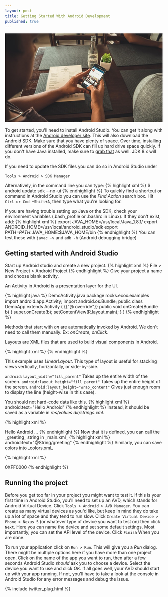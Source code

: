 ```yaml
---
layout: post
title: Getting Started With Android Development
published: true
---
```

![Android phone](/images/android_desk.jpg)

To get started, you'll need to install Android Studio. You can get it along with instructions at the [Android developer site](https://developer.android.com/sdk/installing/index.html). This will also download the Android SDK. Make sure that you have plenty of space. Over time, installing different versions of the Android SDK can fill up hard drive space quickly. If you don't have Java installed, make sure to [grab that](http://www.oracle.com/technetwork/java/javase/downloads/index.html) as well. JDK 8.x will do.

If you need to update the SDK files you can do so in Android Studio under

    Tools > Android > SDK Manager

Alternatively, in the command line you can type:
{% highlight xml %}
    $ android update sdk --no-ui
{% endhighlight %}
To quickly find a shortcut or command in Android Studio you can use the _Find Action_ search box. Hit `Ctrl or Cmd +Shift+A`, then type what you're looking for.

If you are having trouble setting up Java or the SDK, check your environment variables (.bash_profile or .bashrc in Linux).
If they don't exist, add:
{% highlight xml %}
    export JAVA_HOME=/usr/local/Java_1.8.1/
    export ANDROID_HOME=/usr/local/android_studio/sdk
    export PATH=$PATH:$JAVA_HOME:$JAVA_HOME/bin
{% endhighlight %}
You can test these with `javac -v` and `adb -h` (Android debugging bridge)

## Getting started with Android Studio

Start up Android studio and create a new project.
{% highlight xml %}
    File > New Project > Android Project
{% endhighlight %}
Give your project a name and choose blank activity.

An Activity in Android is a presentation layer for the UI.

{% highlight java %}
DemoActivity.java
package rocks.ecox.examples
import android.app.Activity;
import android.os.Bundle;
public class DemoApp extends Activity
(
	{{"@ override"}}
	public void onCreate(Bundle b)
	{
		super.onCreate(b);
		setContentView(R.layout.main);
	}
)
{% endhighlight %}


Methods that start with _on_ are automatically invoked by Android. We don't need to call them manually. Ex: _onCreate_, _onClick_.

Layouts are XML files that are used to build visual components in Android.

{% highlight xml %}
<LinearLayout xmlns:android="http://schemas.android.com/apk/res/android"
android:orientation="vertical"
android:layout_width="fill_parent"
android:layout_height="fill_parent">
	<TextView android: id="@+id/text1"
	android:layout_width="fill_parent"
	android:layout_height="wrap_content"
	android:text="Hello Android"
	android: color="@color/red"
	/>
</LinearLayout>
{% endhighlight %}

This example uses _LinearLayout_. This type of layout is useful for stacking views vertically, horizontally, or side-by-side.

`android:layout_width="fill_parent"` Takes up the entire width of the screen.
`android:layout_height="fill_parent"` Takes up the entire height of the screen.
`android:layout_height="wrap_content"` Gives just enough room to display the line (height-wise in this case).

You should not hard-code data like this.
{% highlight xml %}
    android:text="Hello Android"
{% endhighlight %}
Instead, it should be saved as a variable in _res/values dir/strings.xml_.

{% highlight xml %}
<?xml version="1.0" encoding="utf-8" ?>
<resources>
	<string name="greeting">Hello Android</string>
	…
</resources>
{% endhighlight %}
Now that it is defined, you can call the _greeting_ string in _main.xml_
{% highlight xml %}
    android:text="@String/greeting"
{% endhighlight %}
Similarly, you can save colors into _colors.xml_

{% highlight xml %}
<?xml version="1.0" encoding="utf-8" ?>
<color name="red">0XFF0000</color>
{% endhighlight %}

## Running the project

Before you get too far in your project you might want to test it. If this is your first time in Android Studio, you'll need to set up an AVD, which stands for Android Virtual Device. Click `Tools > Android > AVD Manager`. You can create as many virtual devices as you'd like, but keep in mind they do take up a lot of space and they tend to run slow.
Click `Create Virtual Device > Phone > Nexus 5` (or whatever type of device you want to test on) then click `Next`. Here you can name the device and set some default settings. Most importantly, you can set the API level of the device. Click `Finish` When you are done.

To run your application click on `Run > Run`. This will give you a _Run_ dialog. There might be multiple options here if you have more than one project open. Click on the name of the app you want to run, then after a few seconds Android Studio _should_ ask you to choose a device. Select the device you want to use and click _OK_. If all goes well, your AVD should start up with your app running. If not, you'll have to take a look at the console in Android Studio for any error messages and debug the issue.

{% include twitter_plug.html %}
